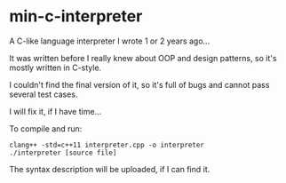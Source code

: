 # min-c-interpreter
A C-like language interpreter I wrote 1 or 2 years ago...

It was written before I really knew about OOP and design patterns, so it's mostly written in C-style.

I couldn't find the final version of it, so it's full of bugs and cannot pass several test cases.

I will fix it, if I have time...

To compile and run:

```
clang++ -std=c++11 interpreter.cpp -o interpreter
./interpreter [source file]
```

The syntax description will be uploaded, if I can find it.
